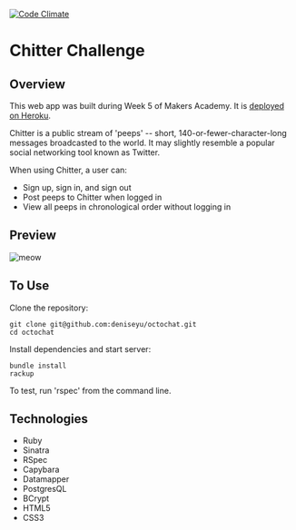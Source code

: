 [![Code Climate](https://codeclimate.com/github/deniseyu/octochat/badges/gpa.svg)](https://codeclimate.com/github/deniseyu/octochat)
# Chitter Challenge

## Overview

This web app was built during Week 5 of Makers Academy. It is [deployed on Heroku](https://totoro-chitter.herokuapp.com).

Chitter is a public stream of 'peeps' -- short, 140-or-fewer-character-long messages broadcasted to the world. It may slightly resemble a popular social networking tool known as Twitter.

When using Chitter, a user can:

* Sign up, sign in, and sign out
* Post peeps to Chitter when logged in
* View all peeps in chronological order without logging in

## Preview

![meow](https://raw.github.com/deniseyu/octochat/master/public/images/screenshot.png)

## To Use

Clone the repository:
```
git clone git@github.com:deniseyu/octochat.git
cd octochat
```
Install dependencies and start server:
```
bundle install
rackup
```

To test, run 'rspec' from the command line.

## Technologies

* Ruby
* Sinatra
* RSpec
* Capybara
* Datamapper
* PostgresQL
* BCrypt
* HTML5
* CSS3
